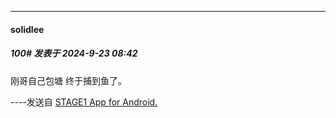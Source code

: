 ﻿
*****

####  solidlee  
##### 100#       发表于 2024-9-23 08:42

刚哥自己包塘 终于捕到鱼了。

----发送自 [STAGE1 App for Android.](http://stage1.5j4m.com/?1.37)

